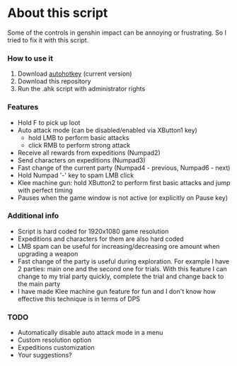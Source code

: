 # About this script
Some of the controls in genshin impact can be annoying or frustrating. So I tried to fix it with this script.

### How to use it
1. Download [autohotkey](https://www.autohotkey.com) (current version)
1. Download this repository
1. Run the .ahk script with administrator rights

### Features
- Hold F to pick up loot
- Auto attack mode (can be disabled/enabled via XButton1 key)
    - hold LMB to perform basic attacks
    - click RMB to perform strong attack
- Receive all rewards from expeditions (Numpad2)
- Send characters on expeditions (Numpad3)
- Fast change of the current party (Numpad4 - previous, Numpad6 - next)
- Hold Numpad '-' key to spam LMB click
- Klee machine gun: hold XButton2 to perform first basic attacks and jump with perfect timing
- Pauses when the game window is not active (or explicitly on Pause key)

### Additional info
- Script is hard coded for 1920x1080 game resolution
- Expeditions and characters for them are also hard coded
- LMB spam can be useful for increasing/decreasing ore amount when upgrading a weapon
- Fast change of the party is useful during exploration. For example I have 2 parties: main one and the second one for trials. With this feature I can change to my trial party quickly, complete the trial and change back to the main party
- I have made Klee machine gun feature for fun and I don't know how effective this technique is in terms of DPS

### TODO
- Automatically disable auto attack mode in a menu
- Custom resolution option
- Expeditions customization
- Your suggestions?
